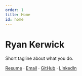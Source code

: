 ```yaml
---
order: 1
title: Home
id: home
---
```


# Ryan Kerwick

Short tagline about what you do.

[Resume](#) · [Email](mailto:you@example.com) · [GitHub](https://github.com/yourhandle) · [LinkedIn](https://linkedin.com/in/yourhandle)
